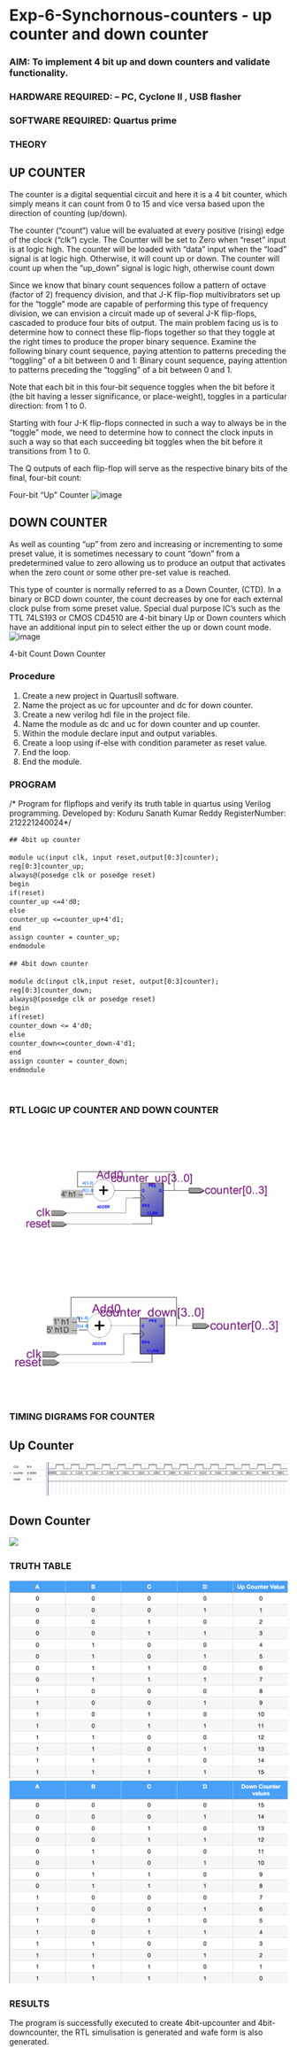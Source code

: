 # Exp-6-Synchornous-counters - up counter and down counter 
### AIM: To implement 4 bit up and down counters and validate  functionality.
### HARDWARE REQUIRED:  – PC, Cyclone II , USB flasher
### SOFTWARE REQUIRED:   Quartus prime
### THEORY 

## UP COUNTER 
The counter is a digital sequential circuit and here it is a 4 bit counter, which simply means it can count from 0 to 15 and vice versa based upon the direction of counting (up/down). 

The counter (“count“) value will be evaluated at every positive (rising) edge of the clock (“clk“) cycle.
The Counter will be set to Zero when “reset” input is at logic high.
The counter will be loaded with “data” input when the “load” signal is at logic high. Otherwise, it will count up or down.
The counter will count up when the “up_down” signal is logic high, otherwise count down

Since we know that binary count sequences follow a pattern of octave (factor of 2) frequency division, and that J-K flip-flop multivibrators set up for the “toggle” mode are capable of performing this type of frequency division, we can envision a circuit made up of several J-K flip-flops, cascaded to produce four bits of output.
The main problem facing us is to determine how to connect these flip-flops together so that they toggle at the right times to produce the proper binary sequence.
Examine the following binary count sequence, paying attention to patterns preceding the “toggling” of a bit between 0 and 1:
Binary count sequence, paying attention to patterns preceding the “toggling” of a bit between 0 and 1.

Note that each bit in this four-bit sequence toggles when the bit before it (the bit having a lesser significance, or place-weight), toggles in a particular direction: from 1 to 0.



 
 

Starting with four J-K flip-flops connected in such a way to always be in the “toggle” mode, we need to determine how to connect the clock inputs in such a way so that each succeeding bit toggles when the bit before it transitions from 1 to 0.

The Q outputs of each flip-flop will serve as the respective binary bits of the final, four-bit count:

 
 

Four-bit “Up” Counter
![image](https://user-images.githubusercontent.com/36288975/169644758-b2f4339d-9532-40c5-af40-8f4f8c942e2c.png)



## DOWN COUNTER 

As well as counting “up” from zero and increasing or incrementing to some preset value, it is sometimes necessary to count “down” from a predetermined value to zero allowing us to produce an output that activates when the zero count or some other pre-set value is reached.

This type of counter is normally referred to as a Down Counter, (CTD). In a binary or BCD down counter, the count decreases by one for each external clock pulse from some preset value. Special dual purpose IC’s such as the TTL 74LS193 or CMOS CD4510 are 4-bit binary Up or Down counters which have an additional input pin to select either the up or down count mode.
![image](https://user-images.githubusercontent.com/36288975/169644844-1a14e123-7228-4ed8-81a9-eb937dff4ac8.png)


4-bit Count Down Counter
### Procedure
1. Create a new project in QuartusII software.
2. Name the project as uc for upcounter and dc for down counter. 
3. Create a new verilog hdl file in the project file. 
4. Name the module as dc and uc for down counter and up counter. 
5. Within the module declare input and output variables. 
6. Create a loop using if-else with condition parameter as reset value. 
7. End the loop. 
8. End the module. 




### PROGRAM 
/*
Program for flipflops  and verify its truth table in quartus using Verilog programming.
Developed by: Koduru Sanath Kumar Reddy
RegisterNumber:  212221240024*/
~~~
## 4bit up counter

module uc(input clk, input reset,output[0:3]counter);
reg[0:3]counter_up;
always@(posedge clk or posedge reset)
begin
if(reset)
counter_up <=4'd0;
else
counter_up <=counter_up+4'd1;
end
assign counter = counter_up;
endmodule

## 4bit down counter

module dc(input clk,input reset, output[0:3]counter);
reg[0:3]counter_down;
always@(posedge clk or posedge reset)
begin
if(reset)
counter_down <= 4'd0;
else
counter_down<=counter_down-4'd1;
end
assign counter = counter_down;
endmodule



~~~



### RTL LOGIC UP COUNTER AND DOWN COUNTER  
![](upcounter.png)
![](downcounter.png)








### TIMING DIGRAMS FOR COUNTER  
## Up Counter
![](timingup.png)
## Down Counter
![](timingdown.png)





### TRUTH TABLE 
![](truthup.png)
![](truthdown.png)




### RESULTS 
The program is successfully executed to create 4bit-upcounter and 4bit-downcounter, the RTL simulisation is generated and wafe form is also generated. 
